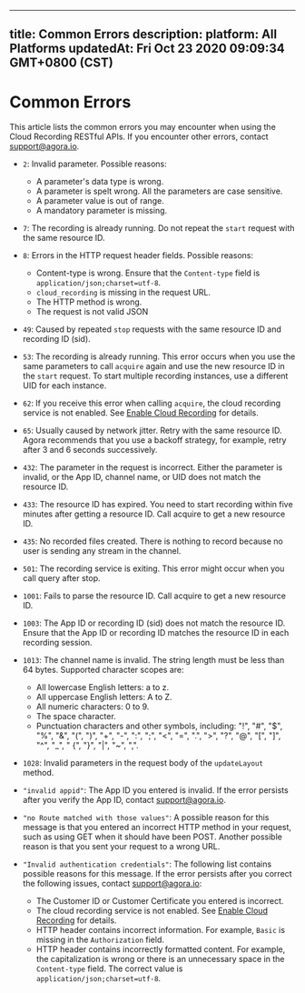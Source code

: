 
---
title: Common Errors
description: 
platform: All Platforms
updatedAt: Fri Oct 23 2020 09:09:34 GMT+0800 (CST)
---
# Common Errors
This article lists the common errors you may encounter when using the Cloud Recording RESTful APIs. If you encounter other errors, contact support@agora.io.

- `2`: Invalid parameter. Possible reasons:
	- A parameter's data type is wrong.
	- A parameter is spelt wrong. All the parameters are case sensitive.
	- A parameter value is out of range.
	- A mandatory parameter is missing.
  
- `7`: The recording is already running. Do not repeat the `start` request with the same resource ID.
- `8`: Errors in the HTTP request header fields. Possible reasons:
  - Content-type is wrong. Ensure that the `Content-type` field is `application/json;charset=utf-8`.
  - `cloud_recording` is missing in the request URL.
  - The HTTP method is wrong.
  - The request is not valid JSON
- `49`: Caused by repeated `stop` requests with the same resource ID and recording ID (sid).
- `53`: The recording is already running. This error occurs when you use the same parameters to call `acquire` again and use the new resource ID in the `start` request. To start multiple recording instances, use a different UID for each instance.
- `62`: If you receive this error when calling `acquire`, the cloud recording service is not enabled. See [Enable Cloud Recording](https://docs.agora.io/en/cloud-recording/cloud_recording_rest#enable-cloud-recording) for details.
- `65`: Usually caused by network jitter. Retry with the same resource ID. Agora recommends that you use a backoff strategy, for example, retry after 3 and 6 seconds successively.
- `432`: The parameter in the request is incorrect. Either the parameter is invalid, or the App ID, channel name, or UID does not match the resource ID.
- `433`: The resource ID has expired. You need to start recording within five minutes after getting a resource ID. Call acquire to get a new resource ID.
- `435`: No recorded files created. There is nothing to record because no user is sending any stream in the channel.
- `501`: The recording service is exiting. This error might occur when you call query after stop.
- `1001`: Fails to parse the resource ID. Call acquire to get a new resource ID.
- `1003`: The App ID or recording ID (sid) does not match the resource ID. Ensure that the App ID or recording ID matches the resource ID in each recording session.
- `1013`: The channel name is invalid. The string length must be less than 64 bytes. Supported character scopes are:
  - All lowercase English letters: a to z.        
  - All uppercase English letters: A to Z.
  - All numeric characters: 0 to 9.
  - The space character.
  - Punctuation characters and other symbols, including: "!", "#", "$", "%", "&", "(", ")", "+", "-", ":", ";", "<", "=", ".", ">", "?", "@", "[", "]", "^", "_", " {", "}", "|", "~", ",".
- `1028`: Invalid parameters in the request body of the `updateLayout` method.
- `"invalid appid"`: The App ID you entered is invalid. If the error persists after you verify the App ID, contact [support@agora.io](mailto:support@agora.io).
- `"no Route matched with those values"`: A possible reason for this message is that you entered an incorrect HTTP method in your request, such as using GET when it should have been POST. Another possible reason is that you sent your request to a wrong URL.
- `"Invalid authentication credentials"`: The following list contains possible reasons for this message. If the error persists after you correct the following issues, contact [support@agora.io](mailto:support@agora.io):
  - The Customer ID or Customer Certificate you entered is incorrect.
  - The cloud recording service is not enabled. See [Enable Cloud Recording](https://docs.agora.io/en/cloud-recording/cloud_recording_rest#enable-cloud-recording) for details.
  - HTTP header contains incorrect information. For example, `Basic` is missing in the `Authorization` field.
  - HTTP header contains incorrectly formatted content. For example, the capitalization is wrong or there is an unnecessary space in the `Content-type` field. The correct value is `application/json;charset=utf-8`.
